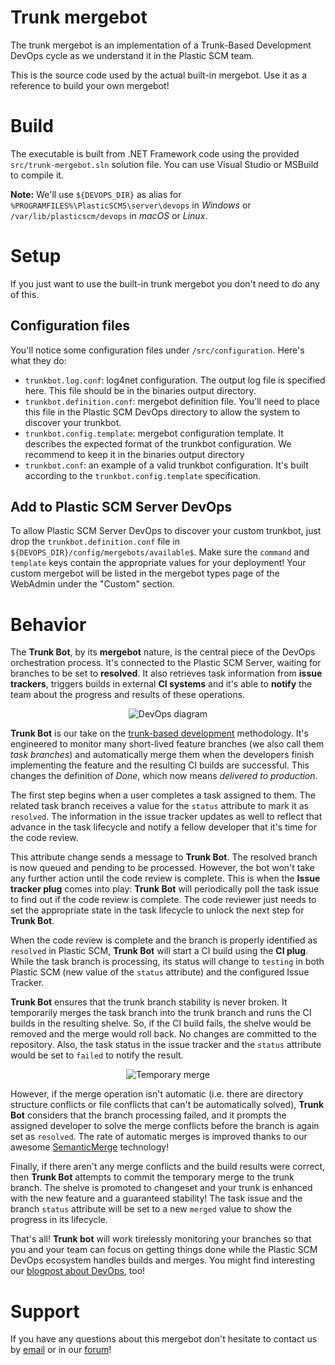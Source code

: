 # Trunk mergebot

The trunk mergebot is an implementation of a Trunk-Based Development DevOps cycle
as we understand it in the Plastic SCM team.

This is the source code used by the actual built-in mergebot. Use it as a reference
to build your own mergebot!

# Build
The executable is built from .NET Framework code using the provided `src/trunk-mergebot.sln`
solution file. You can use Visual Studio or MSBuild to compile it.

**Note:** We'll use `${DEVOPS_DIR}` as alias for `%PROGRAMFILES%\PlasticSCM5\server\devops`
in *Windows* or `/var/lib/plasticscm/devops` in *macOS* or *Linux*.

# Setup
If you just want to use the built-in trunk mergebot you don't need to do any of this.

## Configuration files
You'll notice some configuration files under `/src/configuration`. Here's what they do:
* `trunkbot.log.conf`: log4net configuration. The output log file is specified here. This file should be in the binaries output directory.
* `trunkbot.definition.conf`: mergebot definition file. You'll need to place this file in the Plastic SCM DevOps directory to allow the system to discover your trunkbot.
* `trunkbot.config.template`: mergebot configuration template. It describes the expected format of the trunkbot configuration. We recommend to keep it in the binaries output directory
* `trunkbot.conf`: an example of a valid trunkbot configuration. It's built according to the `trunkbot.config.template` specification.

## Add to Plastic SCM Server DevOps
To allow Plastic SCM Server DevOps to discover your custom trunkbot, just drop 
the `trunkbot.definition.conf` file in `${DEVOPS_DIR}/config/mergebots/available$`.
Make sure the `command` and `template` keys contain the appropriate values for
your deployment! Your custom mergebot will be listed in the mergebot types page of
the WebAdmin under the "Custom" section.

# Behavior
The **Trunk Bot**, by its **mergebot** nature, is the central piece of the DevOps
orchestration process. It's connected to the Plastic SCM Server, waiting for branches
to be set to **resolved**. It also retrieves task information from **issue trackers**,
triggers builds in external **CI systems** and it's able to **notify** the team
about the progress and results of these operations.

<p align="center">
  <img alt="DevOps diagram" src="https://raw.githubusercontent.com/mig42/trunk-mergebot/master/doc/img/devops-diagram.png" />
</p>

**Trunk Bot** is our take on the [trunk-based development](https://trunkbaseddevelopment.com/)
methodology. It's engineered to monitor many short-lived feature branches (we also
call them *task branches*) and automatically merge them when the developers finish
implementing the feature and the resulting CI builds are successful. This changes
the definition of *Done*, which now means *delivered to production*.

The first step begins when a user completes a task assigned to them. The related
task branch receives a value for the `status` attribute to mark it as `resolved`.
The information in the issue tracker updates as well to reflect that advance in
the task lifecycle and notify a fellow developer that it's time for the code review.

This attribute change sends a message to **Trunk Bot**. The resolved branch is now
queued and pending to be processed. However, the bot won't take any further action
until the code review is complete. This is when the **Issue tracker plug** comes
into play: **Trunk Bot** will periodically poll the task issue to find out if the
code review is complete. The code reviewer just needs to set the appropriate state
in the task lifecycle to unlock the next step for **Trunk Bot**.

When the code review is complete and the branch is properly identified as `resolved`
in Plastic SCM, **Trunk Bot** will start a CI build using the **CI plug**. While
the task branch is processing, its status will change to `testing` in both Plastic
SCM (new value of the `status` attribute) and the configured Issue Tracker.

**Trunk Bot** ensures that the trunk branch stability is never broken. It temporarily
merges the task branch into the trunk branch and runs the CI builds in the resulting
shelve. So, if the CI build fails, the shelve would be removed and the merge would
roll back. No changes are committed to the repository. Also, the task status in the
issue tracker and the `status` attribute would be set to `failed` to notify the result.

<p align="center">
  <img alt="Temporary merge" src="https://raw.githubusercontent.com/mig42/trunk-mergebot/master/doc/img/temporary-merge.png" />
</p>

However, if the merge operation isn't automatic (i.e. there are directory structure
conflicts or file conflicts that can't be automatically solved), **Trunk Bot**
considers that the branch processing failed, and it prompts the assigned developer
to solve the merge conflicts before the branch is again set as `resolved`. The
rate of automatic merges is improved thanks to our awesome [SemanticMerge](https://www.semanticmerge.com/) technology!

Finally, if there aren't any merge conflicts and the build results were correct,
then **Trunk Bot** attempts to commit the temporary merge to the trunk branch.
The shelve is promoted to changeset and your trunk is enhanced with the new feature
and a guaranteed stability! The task issue and the branch `status` attribute will
be set to a new `merged` value to show the progress in its lifecycle.

That's all! **Trunk bot** will work tirelessly monitoring your branches so that
you and your team can focus on getting things done while the Plastic SCM DevOps
ecosystem handles builds and merges. You might find interesting our
[blogpost about DevOps](http://blog.plasticscm.com/2018/03/plasticscm-devops-primer.html), too!

# Support
If you have any questions about this mergebot don't hesitate to contact us by
[email](support@codicesoftware.com) or in our [forum](http://www.plasticscm.net)!
